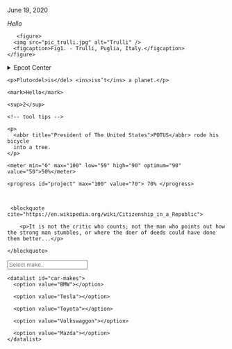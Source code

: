 <time datetime="2020-06-19">June 19, 2020</time>

<address> Hello </address>

       <figure>
      <img src="pic_trulli.jpg" alt="Trulli" />
      <figcaption>Fig1. - Trulli, Puglia, Italy.</figcaption>
    </figure>

 <details>
      <summary>Epcot Center</summary>
      <p>Epcot is a theme park at Walt</p>
    </details>

    <p>Pluto<del>is</del> <ins>isn’t</ins> a planet.</p>

    <mark>Hello</mark>

    <sup>2</sup>

    <!-- tool tips -->

    <p>
      <abbr title="President of The United States">POTUS</abbr> rode his bicycle
      into a tree.
    </p>

    <meter min="0" max="100" low="59" high="90" optimum="90" value="50">50%</meter>

    <progress id="project" max="100" value="70"> 70% </progress>



     <blockquote cite="https://en.wikipedia.org/wiki/Citizenship_in_a_Republic">

        <p>It is not the critic who counts; not the man who points out how the strong man stumbles, or where the doer of deeds could have done them better...</p>

    </blockquote>

<input
      list="car-makes"
      id="car-make"
      name="car-makes"
      placeholder="Select make.."
    />

    <datalist id="car-makes">
      <option value="BMW"></option>

      <option value="Tesla"></option>

      <option value="Toyota"></option>

      <option value="Volkswaggon"></option>

      <option value="Mazda"></option>
    </datalist>

